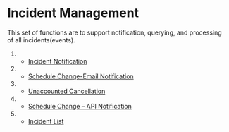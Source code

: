 # Incident Management
This set of functions are to support notification, querying, and processing of all incidents(events).

1. - [Incident Notification](Incident-Notification.md)
2. - [Schedule Change-Email Notification](Schedule-Change-Email-Notification-Confirm.md)
3. - [Unaccounted Cancellation](Unaccounted-Cancellation-Confirm.md)
4. - [Schedule Change – API Notification](Schedule-Change–API-Notification-Confirm.md)
5. - [Incident List](Incident-List.md)

